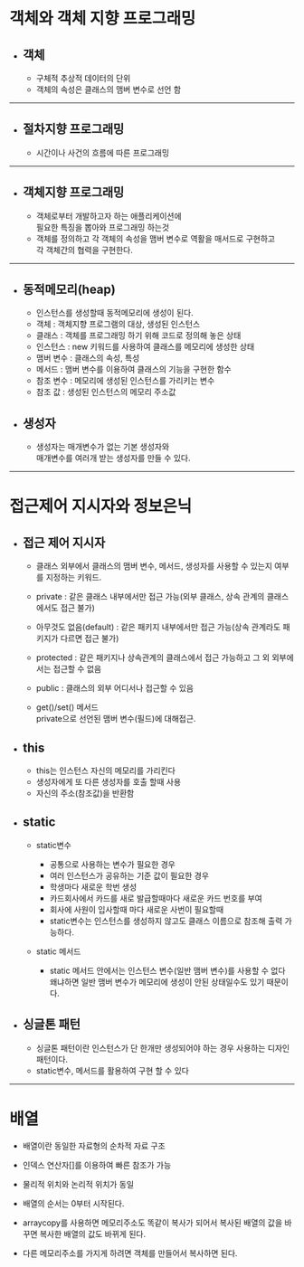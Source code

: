 # 객체와 객체 지향 프로그래밍    

- ## 객체  
    - 구체적 추상적 데이터의 단위  
    - 객체의 속성은 클래스의 맴버 변수로 선언 함    
-----------------------------------------
- ## 절차지향 프로그래밍  
    - 시간이나 사건의 흐름에 따른 프로그래밍    
-----------------------------------------
- ## 객체지향 프로그래밍  
    - 객체로부터 개발하고자 하는 애플리케이션에  
    필요한 특징을 뽑아와 프로그래밍 하는것  
    - 객체를 정의하고 각 객체의 속성을 맴버 변수로 역활을 매서드로 구현하고  
    각 객체간의 협력을 구현한다.    
-----------------------------------------
- ## 동적메모리(heap)  
    - 인스턴스를 생성할때 동적메모리에 생성이 된다.    
    - 객체 : 객체지향 프로그램의 대상, 생성된 인스턴스  
    - 클래스 : 객체를 프로그래밍 하기 위해 코드로 정의해 놓은 상태  
    - 인스턴스 : new 키워드를 사용하여 클래스를 메모리에 생성한 상태  
    - 맴버 변수 : 클래스의 속성, 특성  
    - 메서드 : 맴버 변수를 이용하여 클래스의 기능을 구현한 함수  
    - 참조 변수 : 메모리에 생성된 인스턴스를 가리키는 변수  
    - 참조 값 : 생성된 인스턴스의 메모리 주소값  
  
- ## 생성자  
    - 생성자는 매개변수가 없는 기본 생성자와  
    매개변수를 여러개 받는 생성자를 만들 수 있다.      
------------------------------------------------
# 접근제어 지시자와 정보은닉    

 - ## 접근 제어 지시자  
    - 클래스 외부에서 클래스의 맴버 변수, 메서드, 생성자를 사용할 수 있는지 여부를 지정하는 키워드.  
    - private : 같은 클래스 내부에서만 접근 가능(외부 클래스, 상속 관계의 클래스에서도 접근 불가)  
    - 아무것도 없음(default) : 같은 패키지 내부에서만 접근 가능(상속 관계라도 패키지가 다르면 접근 불가)  
    - protected : 같은 패키지나 상속관계의 클래스에서 접근 가능하고 그 외 외부에서는 접근할 수 없음  
    - public : 클래스의 외부 어디서나 접근할 수 있음    

    - get()/set() 메서드  
    private으로 선언된 맴버 변수(필드)에 대해접근.    

- ## this  
  
    - this는 인스턴스 자신의 메모리를 가리킨다  
    - 생성자에게 또 다른 생성자를 호출 할때 사용  
    - 자신의 주소(참조값)을 반환함    

- ## static  
  
    - static변수  
        - 공통으로 사용하는 변수가 필요한 경우  
        - 여러 인스턴스가 공유하는 기준 값이 필요한 경우  
        - 학생마다 새로운 학번 생성  
        - 카드회사에서 카드를 새로 발급할때마다 새로운 카드 번호를 부여  
        - 회사에 사원이 입사할때 마다 새로운 사번이 필요할때  
        - static변수는 인스턴스를 생성하지 않고도 클래스 이름으로 참조해 출력 가능하다.  
  
    - static 메서드   
        - static 메서드 안에서는 인스턴스 변수(일반 맴버 변수)를 사용할 수 없다  
    왜냐하면 일반 맴버 변수가 메모리에 생성이 안된 상태일수도 있기 때문이다.    

- ## 싱글톤 패턴  
  
    - 싱글톤 패턴이란 인스턴스가 단 한개만 생성되어야 하는 경우 사용하는 디자인 패턴이다.  
    - static변수, 메서드를 활용하여 구현 할 수 있다    
---------------------------------------------------------------
# 배열  
  
- 배열이란 동일한 자료형의 순차적 자료 구조  
- 인덱스 연산자[]를 이용하여 빠른 참조가 가능  
- 물리적 위치와 논리적 위치가 동일  
- 배열의 순서는 0부터 시작된다.  
  
- arraycopy를 사용하면 메모리주소도 똑같이 복사가 되어서 복사된 배열의 값을 바꾸면 복사한 배열의 값도 바뀌게 된다.  
  
- 다른 메모리주소를 가지게 하려면 객체를 만들어서 복사하면 된다.    

